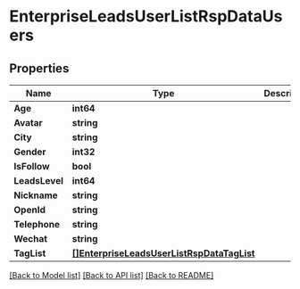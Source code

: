 # EnterpriseLeadsUserListRspDataUsers

## Properties

Name | Type | Description | Notes
------------ | ------------- | ------------- | -------------
**Age** | **int64** |  | [optional] 
**Avatar** | **string** |  | [optional] 
**City** | **string** |  | [optional] 
**Gender** | **int32** |  | [optional] 
**IsFollow** | **bool** |  | [optional] 
**LeadsLevel** | **int64** |  | [optional] 
**Nickname** | **string** |  | [optional] 
**OpenId** | **string** |  | [optional] 
**Telephone** | **string** |  | [optional] 
**Wechat** | **string** |  | [optional] 
**TagList** | [**[]EnterpriseLeadsUserListRspDataTagList**](EnterpriseLeadsUserListRsp_data_tag_list.md) |  | [optional] 

[[Back to Model list]](../README.md#documentation-for-models) [[Back to API list]](../README.md#documentation-for-api-endpoints) [[Back to README]](../README.md)



